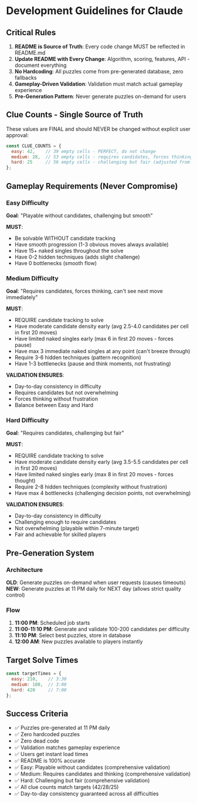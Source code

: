 # Development Guidelines for Claude

## Critical Rules
1. **README is Source of Truth**: Every code change MUST be reflected in README.md
2. **Update README with Every Change**: Algorithm, scoring, features, API - document everything
3. **No Hardcoding**: All puzzles come from pre-generated database, zero fallbacks
4. **Gameplay-Driven Validation**: Validation must match actual gameplay experience
5. **Pre-Generation Pattern**: Never generate puzzles on-demand for users

## Clue Counts - Single Source of Truth

These values are FINAL and should NEVER be changed without explicit user approval:

```javascript
const CLUE_COUNTS = {
  easy: 42,    // 39 empty cells - PERFECT, do not change
  medium: 28,  // 53 empty cells - requires candidates, forces thinking
  hard: 25     // 56 empty cells - challenging but fair (adjusted from 24)
};
```

## Gameplay Requirements (Never Compromise)

### Easy Difficulty
**Goal**: "Playable without candidates, challenging but smooth"

**MUST**:
- Be solvable WITHOUT candidate tracking
- Have smooth progression (1-3 obvious moves always available)
- Have 15+ naked singles throughout the solve
- Have 0-2 hidden techniques (adds slight challenge)
- Have 0 bottlenecks (smooth flow)

### Medium Difficulty
**Goal**: "Requires candidates, forces thinking, can't see next move immediately"

**MUST**:
- REQUIRE candidate tracking to solve
- Have moderate candidate density early (avg 2.5-4.0 candidates per cell in first 20 moves)
- Have limited naked singles early (max 6 in first 20 moves - forces pause)
- Have max 3 immediate naked singles at any point (can't breeze through)
- Require 3-6 hidden techniques (pattern recognition)
- Have 1-3 bottlenecks (pause and think moments, not frustrating)

**VALIDATION ENSURES**:
- Day-to-day consistency in difficulty
- Requires candidates but not overwhelming
- Forces thinking without frustration
- Balance between Easy and Hard

### Hard Difficulty
**Goal**: "Requires candidates, challenging but fair"

**MUST**:
- REQUIRE candidate tracking to solve
- Have moderate candidate density early (avg 3.5-5.5 candidates per cell in first 20 moves)
- Have limited naked singles early (max 8 in first 20 moves - forces thought)
- Require 2-8 hidden techniques (complexity without frustration)
- Have max 4 bottlenecks (challenging decision points, not overwhelming)

**VALIDATION ENSURES**:
- Day-to-day consistency in difficulty
- Challenging enough to require candidates
- Not overwhelming (playable within 7-minute target)
- Fair and achievable for skilled players

## Pre-Generation System

### Architecture
**OLD**: Generate puzzles on-demand when user requests (causes timeouts)
**NEW**: Generate puzzles at 11 PM daily for NEXT day (allows strict quality control)

### Flow
1. **11:00 PM**: Scheduled job starts
2. **11:00-11:10 PM**: Generate and validate 100-200 candidates per difficulty
3. **11:10 PM**: Select best puzzles, store in database
4. **12:00 AM**: New puzzles available to players instantly

## Target Solve Times

```javascript
const targetTimes = {
  easy: 210,    // 3:30
  medium: 180,  // 3:00
  hard: 420     // 7:00
};
```

## Success Criteria

- ✅ Puzzles pre-generated at 11 PM daily
- ✅ Zero hardcoded puzzles
- ✅ Zero dead code
- ✅ Validation matches gameplay experience
- ✅ Users get instant load times
- ✅ README is 100% accurate
- ✅ Easy: Playable without candidates (comprehensive validation)
- ✅ Medium: Requires candidates and thinking (comprehensive validation)
- ✅ Hard: Challenging but fair (comprehensive validation)
- ✅ All clue counts match targets (42/28/25)
- ✅ Day-to-day consistency guaranteed across all difficulties
